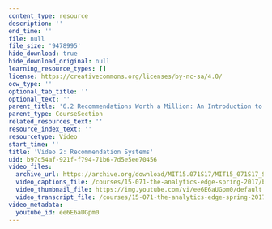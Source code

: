 ```yaml
---
content_type: resource
description: ''
end_time: ''
file: null
file_size: '9478995'
hide_download: true
hide_download_original: null
learning_resource_types: []
license: https://creativecommons.org/licenses/by-nc-sa/4.0/
ocw_type: ''
optional_tab_title: ''
optional_text: ''
parent_title: '6.2 Recommendations Worth a Million: An Introduction to Clustering '
parent_type: CourseSection
related_resources_text: ''
resource_index_text: ''
resourcetype: Video
start_time: ''
title: 'Video 2: Recommendation Systems'
uid: b97c54af-921f-f794-71b6-7d5e5ee70456
video_files:
  archive_url: https://archive.org/download/MIT15.071S17/MIT15_071S17_Session_6.2.03_300k.mp4
  video_captions_file: /courses/15-071-the-analytics-edge-spring-2017/bacc058337875f21b61d2bc95f031b30_ee6E6aUGpm0.vtt
  video_thumbnail_file: https://img.youtube.com/vi/ee6E6aUGpm0/default.jpg
  video_transcript_file: /courses/15-071-the-analytics-edge-spring-2017/b261a25e16ebf3331580a074850c0f5e_ee6E6aUGpm0.pdf
video_metadata:
  youtube_id: ee6E6aUGpm0
---
```

